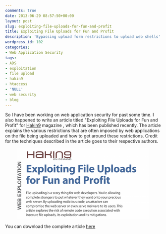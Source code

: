 ```yaml
---
comments: true
date: 2013-06-29 08:57:50+00:00
layout: post
slug: exploiting-file-uploads-for-fun-and-profit
title: Exploiting File Uploads for Fun and Profit
description: 'Bypassing upload form restrictions to upload web shells'
wordpress_id: 102
categories:
- Web Application Security
tags:
- ADS
- exploitation
- file upload
- hakin9
- htaccess
- 'NULL'
- web security
- blog
---
```


So I have been working on web application security for past some time. I also happened to write an article titled "Exploiting File Uploads for Fun and Profit" for [Hakin9](http://hakin9.org/learn-how-to-perform-advanced-web-attacks-and-exploitation-with-more-than-70-pages-of-hakin9-tutorials/) magazine , which has been published recently. The article explains the various restrictions that are often imposed by web applications on the file being uploaded and how to get around these restrictions. Credit for the techniques described in the article goes to their respective authors.

<figure align="center">
    <img src="/images/ExploitingFileUploadsForFunAndProfit-1024x548.png">
</figure>

You can download the complete article [here](/assets/files/ExploitingFileUploadsForFunAndProfit.pdf)

